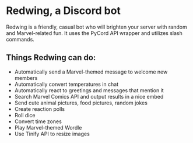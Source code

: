 # Redwing, a Discord bot

Redwing is a friendly, casual bot who will brighten your server with random and Marvel-related fun. It uses the PyCord API wrapper and utilizes slash commands.

## Things Redwing can do:
* Automatically send a Marvel-themed message to welcome new members
* Automatically convert temperatures in chat
* Automatically react to greetings and messages that mention it
* Search Marvel Comics API and output results in a nice embed
* Send cute animal pictures, food pictures, random jokes
* Create reaction polls
* Roll dice
* Convert time zones
* Play Marvel-themed Wordle
* Use Tinify API to resize images
